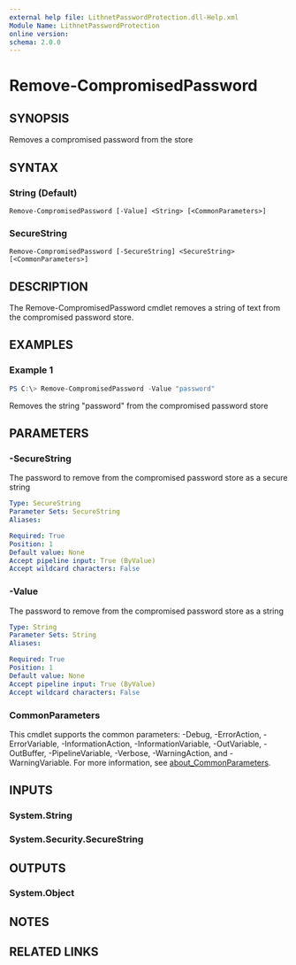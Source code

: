 ```yaml
---
external help file: LithnetPasswordProtection.dll-Help.xml
Module Name: LithnetPasswordProtection
online version:
schema: 2.0.0
---
```


# Remove-CompromisedPassword

## SYNOPSIS
Removes a compromised password from the store

## SYNTAX

### String (Default)
```
Remove-CompromisedPassword [-Value] <String> [<CommonParameters>]
```

### SecureString
```
Remove-CompromisedPassword [-SecureString] <SecureString> [<CommonParameters>]
```

## DESCRIPTION
The Remove-CompromisedPassword cmdlet removes a string of text from the compromised password store.

## EXAMPLES

### Example 1
```powershell
PS C:\> Remove-CompromisedPassword -Value "password"
```

Removes the string "password" from the compromised password store

## PARAMETERS

### -SecureString
The password to remove from the compromised password store as a secure string

```yaml
Type: SecureString
Parameter Sets: SecureString
Aliases:

Required: True
Position: 1
Default value: None
Accept pipeline input: True (ByValue)
Accept wildcard characters: False
```

### -Value
The password to remove from the compromised password store as a string

```yaml
Type: String
Parameter Sets: String
Aliases:

Required: True
Position: 1
Default value: None
Accept pipeline input: True (ByValue)
Accept wildcard characters: False
```

### CommonParameters
This cmdlet supports the common parameters: -Debug, -ErrorAction, -ErrorVariable, -InformationAction, -InformationVariable, -OutVariable, -OutBuffer, -PipelineVariable, -Verbose, -WarningAction, and -WarningVariable. For more information, see [about_CommonParameters](http://go.microsoft.com/fwlink/?LinkID=113216).

## INPUTS

### System.String

### System.Security.SecureString

## OUTPUTS

### System.Object
## NOTES

## RELATED LINKS
